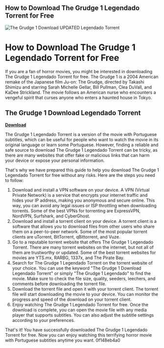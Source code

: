 ## How to Download The Grudge 1 Legendado Torrent for Free

 
![The Grudge 1 Download UPDATED Legendado Torrent](https://encrypted-tbn2.gstatic.com/images?q=tbn:ANd9GcR7laAZaEMg-W3UsPayMmwy1zb8N6IjfFTNXPt5eC-3Jiqu5UU-Hr3oQys)

 
# How to Download The Grudge 1 Legendado Torrent for Free
 
If you are a fan of horror movies, you might be interested in downloading The Grudge 1 Legendado Torrent for free. The Grudge 1 is a 2004 American remake of the Japanese film Ju-on: The Grudge, directed by Takashi Shimizu and starring Sarah Michelle Gellar, Bill Pullman, Clea DuVall, and KaDee Strickland. The movie follows an American nurse who encounters a vengeful spirit that curses anyone who enters a haunted house in Tokyo.
 
## The Grudge 1 Download Legendado Torrent


[**Download**](https://www.google.com/url?q=https%3A%2F%2Furluso.com%2F2tLzVd&sa=D&sntz=1&usg=AOvVaw0eg7PwpGdAH-_xMVTriJ2V)

 
The Grudge 1 Legendado Torrent is a version of the movie with Portuguese subtitles, which can be useful for people who want to watch the movie in its original language or learn some Portuguese. However, finding a reliable and safe source to download The Grudge 1 Legendado Torrent can be tricky, as there are many websites that offer fake or malicious links that can harm your device or expose your personal information.
 
That's why we have prepared this guide to help you download The Grudge 1 Legendado Torrent for free without any risks. Here are the steps you need to follow:
 
1. Download and install a VPN software on your device. A VPN (Virtual Private Network) is a service that encrypts your internet traffic and hides your IP address, making you anonymous and secure online. This way, you can avoid any legal issues or ISP throttling when downloading torrents. Some of the best VPNs for torrenting are ExpressVPN, NordVPN, Surfshark, and CyberGhost.
2. Download and install a torrent client on your device. A torrent client is a software that allows you to download files from other users who share them on a peer-to-peer network. Some of the most popular torrent clients are uTorrent, BitTorrent, qBittorrent, and Vuze.
3. Go to a reputable torrent website that offers The Grudge 1 Legendado Torrent. There are many torrent websites on the internet, but not all of them are trustworthy or updated. Some of the best torrent websites for movies are YTS.mx, RARBG, 1337x, and The Pirate Bay.
4. Search for The Grudge 1 Legendado Torrent on the torrent website of your choice. You can use the keyword "The Grudge 1 Download Legendado Torrent" or simply "The Grudge 1 Legendado" to find the movie. Make sure to check the file size, quality, seeders, leechers, and comments before downloading the torrent file.
5. Download the torrent file and open it with your torrent client. The torrent file will start downloading the movie to your device. You can monitor the progress and speed of the download on your torrent client.
6. Enjoy watching The Grudge 1 Legendado Torrent for free. Once the download is complete, you can open the movie file with any media player that supports subtitles. You can also adjust the subtitle settings according to your preferences.

That's it! You have successfully downloaded The Grudge 1 Legendado Torrent for free. Now you can enjoy watching this terrifying horror movie with Portuguese subtitles anytime you want.
 0f148eb4a0
